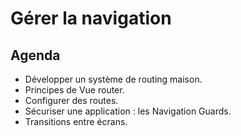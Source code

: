# Gérer la navigation

## Agenda

- Développer un système de routing maison.
- Principes de Vue router.
- Configurer des routes.
- Sécuriser une application : les Navigation Guards.
- Transitions entre écrans.
